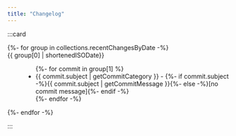 ```yaml
---
title: "Changelog"
---
```


:::card
<dl class="changelog">
{%- for group in collections.recentChangesByDate -%}
  <dt>{{ group[0] | shortenedISODate}}</dt>
  <dd>
    <ul>
      {%- for commit in group[1] %}
      <li data-type="{{ commit.subject | getCommitCategory }}"><span class="inline-card" data-type="{{ commit.subject | getCommitCategory }}">{{ commit.subject | getCommitCategory }}</span> - {%- if commit.subject -%}{{ commit.subject | getCommitMessage }}{%- else -%}[no commit message]{%- endif -%}
        </li>
      {%- endfor -%}
    </ul>
  </dd>
{%- endfor -%}
</dl>
:::